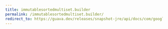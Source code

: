 ```yaml
---
title: immutablesortedmultiset.builder
permalink: /immutablesortedmultiset.builder/
redirect_to: https://guava.dev/releases/snapshot-jre/api/docs/com/google/common/collect/ImmutableSortedMultiset.Builder.html
---
```


